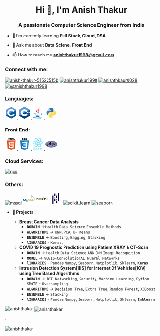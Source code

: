 <h1 align="center">Hi 👋, I'm Anish Thakur</h1>
<h3 align="center">A passionate Computer Science Engineer from India</h3>


- 🌱 I’m currently learning **Full Stack, Cloud, DSA**

- 💬 Ask me about **Data Sciene**, **Front End**

- 📫 How to reach me **anishthakur1998@gmail.com**

<h3 align="left">Connect with me:</h3>
<p align="left">
<a href="https://linkedin.com/in/anish-thakur-51522515b" target="blank"><img align="center" src="https://raw.githubusercontent.com/rahuldkjain/github-profile-readme-generator/master/src/images/icons/Social/linked-in-alt.svg" alt="anish-thakur-51522515b" height="30" width="40" /></a>
<a href="https://www.hackerrank.com/anishthakur1998" target="blank"><img align="center" src="https://raw.githubusercontent.com/rahuldkjain/github-profile-readme-generator/master/src/images/icons/Social/hackerrank.svg" alt="anishthakur1998" height="30" width="40" /></a>
<a href="https://www.leetcode.com/anishthkaur0028" target="blank"><img align="center" src="https://raw.githubusercontent.com/rahuldkjain/github-profile-readme-generator/master/src/images/icons/Social/leet-code.svg" alt="anishthkaur0028" height="30" width="40" /></a>
<a href="https://www.hackerearth.com/@anishthakur1998" target="blank"><img align="center" src="https://raw.githubusercontent.com/rahuldkjain/github-profile-readme-generator/master/src/images/icons/Social/hackerearth.svg" alt="@anishthakur1998" height="30" width="40" /></a>
</p>
<h3 align="left">Languages:</h3>
<p align="left"> 
<a href="https://www.cprogramming.com/" target="_blank" rel="noreferrer"> 
    <img src="https://raw.githubusercontent.com/devicons/devicon/master/icons/c/c-original.svg" alt="c" width="40" height="40"/> 
     </a> 
     <a href="https://www.w3schools.com/cpp/" target="_blank" rel="noreferrer"> 
          <img src="https://raw.githubusercontent.com/devicons/devicon/master/icons/cplusplus/cplusplus-original.svg" alt="cplusplus" width="40" height="40"/> 
     </a> 
     <a href="https://www.java.com" target="_blank" rel="noreferrer"> 
          <img src="https://raw.githubusercontent.com/devicons/devicon/master/icons/java/java-original.svg" alt="java" width="40" height="40"/> 
     </a>
 <a href="https://www.python.org" target="_blank" rel="noreferrer"> 
          <img src="https://raw.githubusercontent.com/devicons/devicon/master/icons/python/python-original.svg" alt="python" width="40" height="40"/> 
     </a>
     
 <h3 align="left">Front End:</h3>
     <a href="https://www.w3.org/html/" target="_blank" rel="noreferrer">
          <img src="https://raw.githubusercontent.com/devicons/devicon/master/icons/html5/html5-original-wordmark.svg" alt="html5" width="40" height="40"/> 
     </a> 
     <a href="https://www.w3schools.com/css/" target="_blank" rel="noreferrer">  
          <img src="https://raw.githubusercontent.com/devicons/devicon/master/icons/css3/css3-original-wordmark.svg" alt="css3" width="40" height="40"/> 
     </a> 
     <a href="https://reactjs.org/" target="_blank" rel="noreferrer"> 
          <img src="https://raw.githubusercontent.com/devicons/devicon/master/icons/react/react-original-wordmark.svg" alt="react" width="40" height="40"/> 
     </a> 
     <a href="https://www.php.net" target="_blank" rel="noreferrer"> 
          <img src="https://raw.githubusercontent.com/devicons/devicon/master/icons/php/php-original.svg" alt="php" width="40" height="40"/> 
     </a> 
     
   <h3 align="left">Cloud Services:</h3>
    <a href="https://cloud.google.com" target="_blank" rel="noreferrer"> 
          <img src="https://www.vectorlogo.zone/logos/google_cloud/google_cloud-icon.svg" alt="gcp" width="40" height="40"/>
     </a>
     <a href="https://aws.amazon.com" target="_blank" rel="noreferrer"> 
        <imgsrc="https://raw.githubusercontent.com/devicons/devicon/master/icons/amazonwebservices/amazonwebservices-original-wordmark.svg" alt="aws" width="40" 
             height="40"/> 
       </a> 
  <h3 align="left">Others:</h3>
    <a href="https://www.microsoft.com/en-us/sql-server" target="_blank" rel="noreferrer"> 
          <img src="https://www.svgrepo.com/show/303229/microsoft-sql-server-logo.svg" alt="mssql" width="40" height="40"/> 
     </a> 
     <a href="https://www.mysql.com/" target="_blank" rel="noreferrer"> 
          <img src="https://raw.githubusercontent.com/devicons/devicon/master/icons/mysql/mysql-original-wordmark.svg" alt="mysql" width="40" height="40"/> 
     </a> 
     <a href="https://nodejs.org" target="_blank" rel="noreferrer"> 
          <img src="https://raw.githubusercontent.com/devicons/devicon/master/icons/nodejs/nodejs-original-wordmark.svg" alt="nodejs" width="40" height="40"/> 
     </a>
     <a href="https://pandas.pydata.org/" target="_blank" rel="noreferrer"> 
     <img src="https://raw.githubusercontent.com/devicons/devicon/2ae2a900d2f041da66e950e4d48052658d850630/icons/pandas/pandas-original.svg" alt="pandas" width="40" height="40"/> 
     </a> 
     <a href="https://scikit-learn.org/" target="_blank" rel="noreferrer"> 
          <img src="https://upload.wikimedia.org/wikipedia/commons/0/05/Scikit_learn_logo_small.svg" alt="scikit_learn" width="40" height="40"/> 
     </a> 
     <a href="https://seaborn.pydata.org/" target="_blank" rel="noreferrer"> 
          <img src="https://seaborn.pydata.org/_images/logo-mark-lightbg.svg" alt="seaborn" width="40" height="40"/> 
     </a> 
</p>

- 🔭 **Projects** :       

     - **Breast Cancer Data Analysis**
         - **`DOMAIN`** ->`Health` `Data Science` `Ensemble Methods`
         - **`ALGORITHMS`** -> `KNN`, `PCA`, `K- Means`
         - **`ENSEMBLE`** -> `Boosting`, `Bagging`, `Stacking`
         - **`lIBRARIES`** - `Keras`,
     - **COVID 19 Prognostic Prediction using Patient XRAY & CT-Scan**       
         - **`DOMAIN`** -> `Health` `Data Science` `ANN` `CNN` `Image Recognition`
         - **`MODEL`** -> `VGG16`-`ConvolutionAL Nueral Networks`
         - **`lIBRARIES`** - `Pandas`,`Numpy`, `Seaborn`, `Matplotlib`, `Sklearn`, **`Keras`**         
     - **Intrusion Detection System[IDS] for Internet Of Vehicles[IOV] using Tree Based Algorithms**
         - **`DOMAIN`** -> `IOT`, `Networking`, `Security`, `Machine Learning`, `Python` `SMOTE` - `Oversampling`
         - **`ALGORITHMS`** -> `Decision Tree`, `Extra Tree`, `Random Forest`, `XGBoost` 
         - **`ENSEMBLE`** -> `Stacking` 
         - **`lIBRARIES`** - `Pandas`,`Numpy`, `Seaborn`, `Matplotlib`, `Sklearn`, **`Imblearn`**


<p><img align="left" src="https://github-readme-stats.vercel.app/api/top-langs?username=anishthakar&show_icons=true&locale=en&layout=compact" alt="anishthakar" /></p>

<p>&nbsp;<img align="center" src="https://github-readme-stats.vercel.app/api?username=anishthakar&show_icons=true&locale=en" alt="anishthakar" /></p> .

<p><img align="center" src="https://github-readme-streak-stats.herokuapp.com/?user=anishthakar&" alt="anishthakar" /></p>

